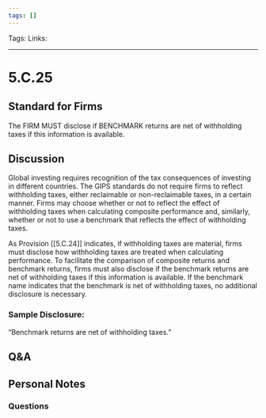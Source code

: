 ```yaml
---
tags: []
---
```

Tags:
Links: 
___
# 5.C.25
## Standard for Firms
The FIRM MUST disclose if BENCHMARK returns are net of withholding taxes if this information is available.
## Discussion
Global investing requires recognition of the tax consequences of investing in different countries. The GIPS standards do not require firms to reflect withholding taxes, either reclaimable or non-reclaimable taxes, in a certain manner. Firms may choose whether or not to reflect the effect of withholding taxes when calculating composite performance and, similarly, whether or not to use a benchmark that reflects the effect of withholding taxes.

As Provision [[5.C.24]] indicates, if withholding taxes are material, firms must disclose how withholding taxes are treated when calculating performance. To facilitate the comparison of composite returns and benchmark returns, firms must also disclose if the benchmark returns are net of withholding taxes if this information is available. If the benchmark name indicates that the benchmark is net of withholding taxes, no additional disclosure is necessary.
### Sample Disclosure:
“Benchmark returns are net of withholding taxes.”
## Q&A

## Personal Notes

### Questions